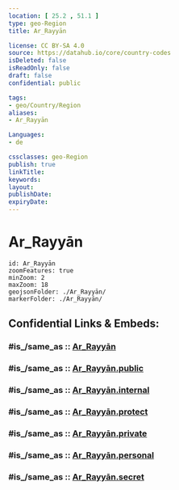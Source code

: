 ```yaml
---
location: [ 25.2 , 51.1 ] 
type: geo-Region
title: Ar_Rayyān

license: CC BY-SA 4.0
source: https://datahub.io/core/country-codes
isDeleted: false
isReadOnly: false
draft: false
confidential: public

tags:
- geo/Country/Region
aliases:
- Ar_Rayyān

Languages:
- de

cssclasses: geo-Region
publish: true
linkTitle: 
keywords: 
layout: 
publishDate: 
expiryDate: 
---
```


# Ar_Rayyān

```leaflet
id: Ar_Rayyān
zoomFeatures: true 
minZoom: 2 
maxZoom: 18
geojsonFolder: ./Ar_Rayyān/
markerFolder: ./Ar_Rayyān/
```


## Confidential Links & Embeds: 

### #is_/same_as :: [Ar_Rayyān](/_Standards/Earth/Continent/Asia/Asia~West/Qatar/municipalities~Qatar/Ar_Rayyān.md) 

### #is_/same_as :: [Ar_Rayyān.public](/_public/Earth/Continent/Asia/Asia~West/Qatar/municipalities~Qatar/Ar_Rayyān.public.md) 

### #is_/same_as :: [Ar_Rayyān.internal](/_internal/Earth/Continent/Asia/Asia~West/Qatar/municipalities~Qatar/Ar_Rayyān.internal.md) 

### #is_/same_as :: [Ar_Rayyān.protect](/_protect/Earth/Continent/Asia/Asia~West/Qatar/municipalities~Qatar/Ar_Rayyān.protect.md) 

### #is_/same_as :: [Ar_Rayyān.private](/_private/Earth/Continent/Asia/Asia~West/Qatar/municipalities~Qatar/Ar_Rayyān.private.md) 

### #is_/same_as :: [Ar_Rayyān.personal](/_personal/Earth/Continent/Asia/Asia~West/Qatar/municipalities~Qatar/Ar_Rayyān.personal.md) 

### #is_/same_as :: [Ar_Rayyān.secret](/_secret/Earth/Continent/Asia/Asia~West/Qatar/municipalities~Qatar/Ar_Rayyān.secret.md)

